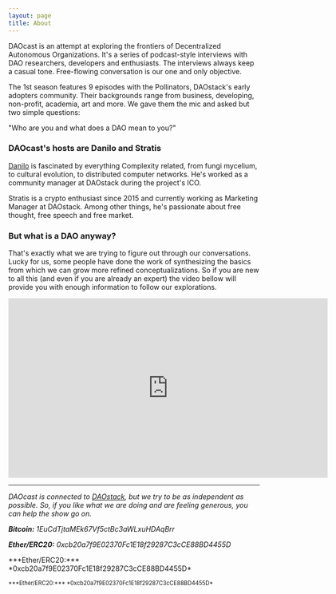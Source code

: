 ```yaml
---
layout: page
title: About
---
```


DAOcast is an attempt at exploring the frontiers of Decentralized Autonomous Organizations. It's a series of podcast-style interviews with DAO researchers, developers and enthusiasts. The interviews always keep a casual tone. Free-flowing conversation is our one and only objective.

The 1st season features 9 episodes with the Pollinators, DAOstack's early adopters community. Their backgrounds range from business, developing, non-profit, academia, art and more. We gave them the mic and asked but two simple questions:

"Who are you and what does a DAO mean to you?"

### DAOcast's hosts are Danilo and Stratis

[Danilo](https://www.youtube.com/watch?v=mgK8QFYdbNk) is fascinated by everything Complexity related, from fungi mycelium, to cultural evolution, to distributed computer networks. He's worked as a community manager at DAOstack during the project's ICO.

Stratis is a crypto enthusiast since 2015 and currently working as Marketing Manager at DAOstack. Among other things, he's passionate about free thought, free speech and free market.

### But what is a DAO anyway?

That's exactly what we are trying to figure out through our conversations. Lucky for us, some people have done the work of synthesizing the basics from which we can grow more refined conceptualizations. So if you are new to all this (and even if you are already an expert) the video bellow will provide you with enough information to follow our explorations.

<iframe width="640" height="360" src="https://www.youtube.com/embed/ETfaSaywXqM" frameborder="0" allow="autoplay; encrypted-media" webkitallowfullscreen mozallowfullscreen allowfullscreen></iframe>

---

*DAOcast is connected to [DAOstack](https://daostack.io/), but we try to be as independent as possible. So, if you like what we are doing and are feeling generous, you can help the show go on.*

***Bitcoin:*** *1EuCdTjtaMEk67Vf5ctBc3aWLxuHDAqBrr*

***Ether/ERC20:*** *0xcb20a7f9E02370Fc1E18f29287C3cCE88BD4455D*

<p style="font-size: 100%;">***Ether/ERC20:*** *0xcb20a7f9E02370Fc1E18f29287C3cCE88BD4455D*</p>
<p style="font-size: 80%;">***Ether/ERC20:*** *0xcb20a7f9E02370Fc1E18f29287C3cCE88BD4455D*</p> 
